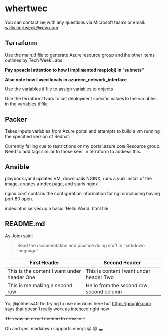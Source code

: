 # whertwec

You can contact me with any questions via Microsoft teams or email: willis.hertweck@cdw.com

## Terraform

Use the main.tf file to generate Azure resource group and the other items outlines by Tech Week Labs.  

**Pay speacial attention to how I implimented map(obj) in "subnets"**

**Also note how I used locals in azurerm_network_interface**

Use the variables.tf file to assign variables to objects

Use the terraform.tfvars to set deployment specific values to the variables in the variables.tf file

## Packer

Takes inputs variables from Azure portal and attempts to build a vm running the specified version of Redhat.

Currently failing due to restrictions on my portal.azure.com Resource group.  Need to add tags similar to those seen in terraform to address this.

## Ansible

playbook.yaml updates VM, downloads NGINX, runs a yum install of the image, creates a index page, and starts nginx

nginx.conf contains the configuration information for nginx including having port 80 open. 

index.html serves up a basic 'Hello World' html file

## README.md

As John said:

> Read the documentation and practice doing stuff in markdown language!

First Header | Second Header
------------ | -------------
This is the content I want under header One | This is content I want under header Two
This is me making a second row | Hello from the second row, second column

Yo, @johhess40 I'm trying to use mentions here but https://google.com says that doesn't really work as intended right now

~~This was an error I needed to cross out~~

Oh and yes, markdown supports emojis :grinning: :smile: :hole: